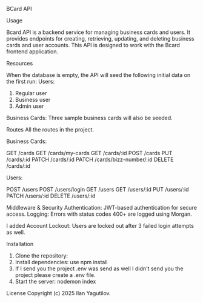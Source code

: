BCard API

Usage

Bcard API is a backend service for managing business cards and users. It provides endpoints for creating, retrieving, updating, and deleting business cards and user accounts. 
This API is designed to work with the Bcard frontend application.

Resources

When the database is empty, the API will seed the following initial data on the first run:
Users:
1. Regular user
2. Business user
3. Admin user

Business Cards:
Three sample business cards will also be seeded.

Routes
All the routes in the project.

Business Cards: 

GET /cards
GET /cards/my-cards
GET /cards/:id
POST /cards
PUT /cards/:id
PATCH /cards/:id
PATCH /cards/bizz-number/:id
DELETE /cards/:id

Users:

POST /users
POST /users/login
GET /users
GET /users/:id
PUT /users/:id
PATCH /users/:id
DELETE /users/:id

Middleware & Security
Authentication: JWT-based authentication for secure access.
Logging: Errors with status codes 400+ are logged using Morgan.

I added Account Lockout: Users are locked out after 3 failed login attempts as well.

Installation

1. Clone the repository:
2. Install dependencies: use npm install
3. If I send you the project .env was send as well I didn't send you the project please create a .env file.
4. Start the server: nodemon index

License
Copyright (c) 2025 Ilan Yagutilov.
